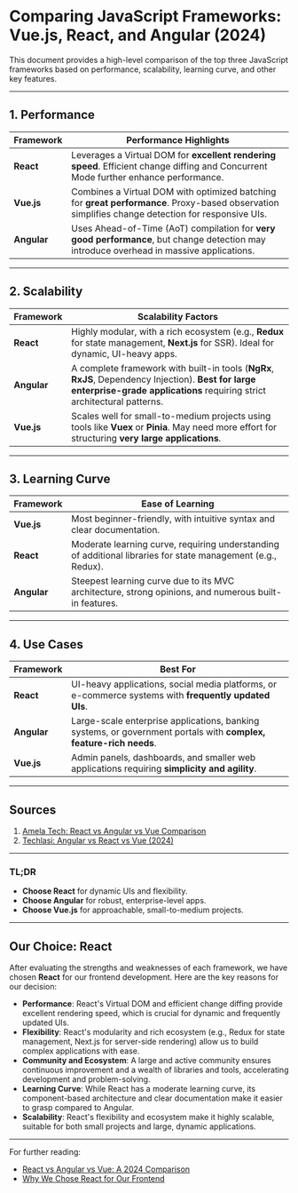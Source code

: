 # Comparing JavaScript Frameworks: Vue.js, React, and Angular (2024)

This document provides a high-level comparison of the top three JavaScript frameworks based on performance, scalability, learning curve, and other key features.

---

## **1. Performance**

| **Framework** | **Performance Highlights**                                                                                                                                                  |
|---------------|-----------------------------------------------------------------------------------------------------------------------------------------------------------------------------|
| **React**     | Leverages a Virtual DOM for **excellent rendering speed**. Efficient change diffing and Concurrent Mode further enhance performance.                                          |
| **Vue.js**    | Combines a Virtual DOM with optimized batching for **great performance**. Proxy-based observation simplifies change detection for responsive UIs.                             |
| **Angular**   | Uses Ahead-of-Time (AoT) compilation for **very good performance**, but change detection may introduce overhead in massive applications.                                       |

---

## **2. Scalability**

| **Framework** | **Scalability Factors**                                                                                                                                                     |
|---------------|-----------------------------------------------------------------------------------------------------------------------------------------------------------------------------|
| **React**     | Highly modular, with a rich ecosystem (e.g., **Redux** for state management, **Next.js** for SSR). Ideal for dynamic, UI-heavy apps.                                         |
| **Angular**   | A complete framework with built-in tools (**NgRx**, **RxJS**, Dependency Injection). **Best for large enterprise-grade applications** requiring strict architectural patterns. |
| **Vue.js**    | Scales well for small-to-medium projects using tools like **Vuex** or **Pinia**. May need more effort for structuring **very large applications**.                           |

---

## **3. Learning Curve**

| **Framework** | **Ease of Learning**                                                                                                                |
|---------------|-------------------------------------------------------------------------------------------------------------------------------------|
| **Vue.js**    | Most beginner-friendly, with intuitive syntax and clear documentation.                                                             |
| **React**     | Moderate learning curve, requiring understanding of additional libraries for state management (e.g., Redux).                       |
| **Angular**   | Steepest learning curve due to its MVC architecture, strong opinions, and numerous built-in features.                              |

---

## **4. Use Cases**

| **Framework** | **Best For**                                                                                                      |
|---------------|------------------------------------------------------------------------------------------------------------------|
| **React**     | UI-heavy applications, social media platforms, or e-commerce systems with **frequently updated UIs**.            |
| **Angular**   | Large-scale enterprise applications, banking systems, or government portals with **complex, feature-rich needs**. |
| **Vue.js**    | Admin panels, dashboards, and smaller web applications requiring **simplicity and agility**.                      |

---

## **Sources**
1. [Amela Tech: React vs Angular vs Vue Comparison](https://amela.tech)  
2. [Techlasi: Angular vs React vs Vue (2024)](https://techlasi.com)

---

### **TL;DR**
- **Choose React** for dynamic UIs and flexibility.
- **Choose Angular** for robust, enterprise-level apps.
- **Choose Vue.js** for approachable, small-to-medium projects.

---

## **Our Choice: React**

After evaluating the strengths and weaknesses of each framework, we have chosen **React** for our frontend development. Here are the key reasons for our decision:

- **Performance**: React's Virtual DOM and efficient change diffing provide excellent rendering speed, which is crucial for dynamic and frequently updated UIs.
- **Flexibility**: React's modularity and rich ecosystem (e.g., Redux for state management, Next.js for server-side rendering) allow us to build complex applications with ease.
- **Community and Ecosystem**: A large and active community ensures continuous improvement and a wealth of libraries and tools, accelerating development and problem-solving.
- **Learning Curve**: While React has a moderate learning curve, its component-based architecture and clear documentation make it easier to grasp compared to Angular.
- **Scalability**: React's flexibility and ecosystem make it highly scalable, suitable for both small projects and large, dynamic applications.

---

For further reading:
- [React vs Angular vs Vue: A 2024 Comparison](https://example.com/react-vs-angular-vs-vue-2024)
- [Why We Chose React for Our Frontend](https://example.com/why-react)